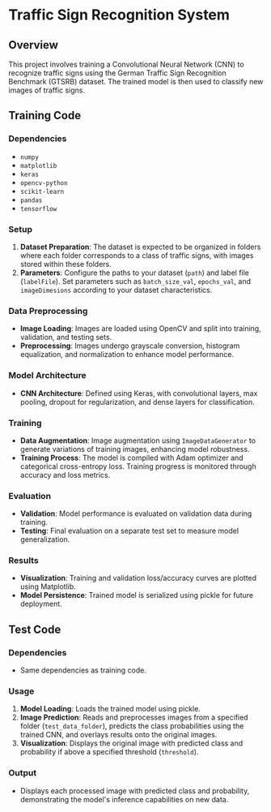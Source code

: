 

# Traffic Sign Recognition System

## Overview
This project involves training a Convolutional Neural Network (CNN) to recognize traffic signs using the German Traffic Sign Recognition Benchmark (GTSRB) dataset. The trained model is then used to classify new images of traffic signs.

## Training Code

### Dependencies
- `numpy`
- `matplotlib`
- `keras`
- `opencv-python`
- `scikit-learn`
- `pandas`
- `tensorflow`

### Setup
1. **Dataset Preparation**: The dataset is expected to be organized in folders where each folder corresponds to a class of traffic signs, with images stored within these folders.
2. **Parameters**: Configure the paths to your dataset (`path`) and label file (`labelFile`). Set parameters such as `batch_size_val`, `epochs_val`, and `imageDimesions` according to your dataset characteristics.

### Data Preprocessing
- **Image Loading**: Images are loaded using OpenCV and split into training, validation, and testing sets.
- **Preprocessing**: Images undergo grayscale conversion, histogram equalization, and normalization to enhance model performance.

### Model Architecture
- **CNN Architecture**: Defined using Keras, with convolutional layers, max pooling, dropout for regularization, and dense layers for classification.

### Training
- **Data Augmentation**: Image augmentation using `ImageDataGenerator` to generate variations of training images, enhancing model robustness.
- **Training Process**: The model is compiled with Adam optimizer and categorical cross-entropy loss. Training progress is monitored through accuracy and loss metrics.

### Evaluation
- **Validation**: Model performance is evaluated on validation data during training.
- **Testing**: Final evaluation on a separate test set to measure model generalization.

### Results
- **Visualization**: Training and validation loss/accuracy curves are plotted using Matplotlib.
- **Model Persistence**: Trained model is serialized using pickle for future deployment.

## Test Code

### Dependencies
- Same dependencies as training code.

### Usage
1. **Model Loading**: Loads the trained model using pickle.
2. **Image Prediction**: Reads and preprocesses images from a specified folder (`test_data_folder`), predicts the class probabilities using the trained CNN, and overlays results onto the original images.
3. **Visualization**: Displays the original image with predicted class and probability if above a specified threshold (`threshold`).

### Output
- Displays each processed image with predicted class and probability, demonstrating the model's inference capabilities on new data.

